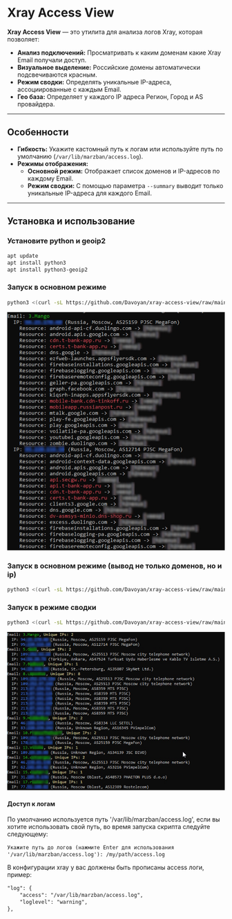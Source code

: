 # Xray Access View

**Xray Access View** — это утилита для анализа логов Xray, которая позволяет:

- **Анализ подключений:** Просматривать к каким доменам какие Xray Email получали доступ.
- **Визуальное выделение:** Российские домены автоматически подсвечиваются красным.
- **Режим сводки:** Определять уникальные IP-адреса, ассоциированные с каждым Email.
- **Гео база:** Определяет у каждого IP адреса Регион, Город и AS провайдера.
---

## Особенности

- **Гибкость:** Укажите кастомный путь к логам или используйте путь по умолчанию (`/var/lib/marzban/access.log`).
- **Режимы отображения:**
  - **Основной режим:** Отображает список доменов и IP-адресов по каждому Email.
  - **Режим сводки:** С помощью параметра `--summary` выводит только уникальные IP-адреса для каждого Email.

---

## Установка и использование

### Установите python и geoip2
```
apt update 
apt install python3
apt install python3-geoip2
```

### Запуск в основном режиме
```bash
python3 <(curl -sL https://github.com/Davoyan/xray-access-view/raw/main/view.py)
```
![image](https://github.com/Davoyan/xray-access-view/blob/main/output.jpg?raw=true)

### Запуск в основном режиме (вывод не только доменов, но и ip)
```bash
python3 <(curl -sL https://github.com/Davoyan/xray-access-view/raw/main/view.py) --ip
```

### Запуск в режиме сводки
```bash
python3 <(curl -sL https://github.com/Davoyan/xray-access-view/raw/main/view.py) --summary
```
![image](https://github.com/Davoyan/xray-access-view/blob/main/summary-output.jpg?raw=true)


#### Доступ к логам
По умолчанию используется путь '/var/lib/marzban/access.log', если вы хотите использовать свой путь, во время запуска скрипта следуйте следующему:
```
Укажите путь до логов (нажмите Enter для использования '/var/lib/marzban/access.log'): /my/path/access.log
```

В конфигурации xray у вас должены быть прописаны access логи, пример:
```Пример
"log": {
    "access": "/var/lib/marzban/access.log",
    "loglevel": "warning",
},
```

